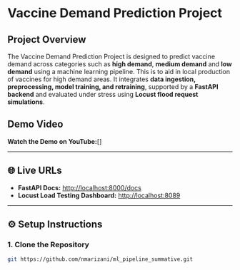 # Vaccine Demand Prediction Project

## Project Overview
The Vaccine Demand Prediction Project is designed to predict vaccine demand across categories such as **high demand**, **medium demand** and **low demand** using a machine learning pipeline. This is to aid in local production of vaccines for high demand areas. 
It integrates **data ingestion, preprocessing, model training, and retraining**, supported by a **FastAPI backend** and evaluated under stress using **Locust flood request simulations**.  

## Demo Video
**Watch the Demo on YouTube:**[]

---

## 🌐 Live URLs
- **FastAPI Docs:** [http://localhost:8000/docs](http://localhost:8000/docs)  
- **Locust Load Testing Dashboard:** [http://localhost:8089](http://localhost:8089)

---

## ⚙️ Setup Instructions

### 1. Clone the Repository
```bash
git https://github.com/nmarizani/ml_pipeline_summative.git
